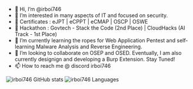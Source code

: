 - 👋 Hi, I’m @irboi746
- 👀 I’m interested in many aspects of IT and focused on security. 
- 🥇 Certificates : eJPT | eCPPT | eCMAP | OSCP | OSWE
- 🥇 Hackathon : Govtech - Stack the Code (2nd Place) | CloudHacks (AI Track - 1st Place)
- 🌱 I’m currently learning the ropes for Web Application Pentest and self-learning Malware Analysis and Reverse Engineering.
- 💞️ I’m looking to collaborate on OSEP and OSED. Eventually, I am also currently designign and developing a Burp Extension. Stay Tuned!
- 📫 How to reach me @ discord irboi746

![irboi746 GitHub stats](https://github-readme-stats.vercel.app/api?username=irboi746&count_private=true)
![irboi746 Languages](https://github-readme-stats.vercel.app/api/top-langs/?username=irboi746&layout=compact&theme=buefy&hide_border=true)
<!---
![irboi746 Languages](https://github-readme-stats.vercel.app/api/top-langs/?username=irboi746&layout=compact&theme=buefy&hide_border=true)
--->

<!---
irboi746/irboi746 is a ✨ special ✨ repository because its `README.md` (this file) appears on your GitHub profile.
You can click the Preview link to take a look at your changes.
--->
